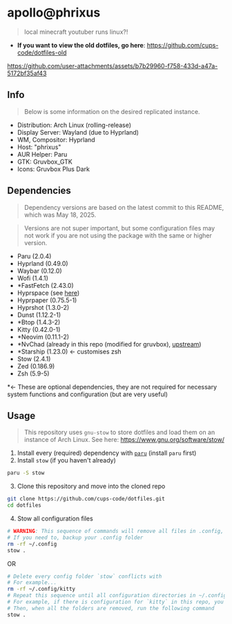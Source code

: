 # apollo@phrixus
> local minecraft youtuber runs linux?!
- **If you want to view the old dotfiles, go here**: https://github.com/cups-code/dotfiles-old

https://github.com/user-attachments/assets/b7b29960-f758-433d-a47a-5172bf35af43

## Info
> Below is some information on the desired replicated instance.
- Distribution: Arch Linux (rolling-release)
- Display Server: Wayland (due to Hyprland)
- WM, Compositor: Hyprland
- Host: "phrixus"
- AUR Helper: Paru
- GTK: Gruvbox_GTK
- Icons: Gruvbox Plus Dark

## Dependencies
> Dependency versions are based on the latest commit to this README, which was May 18, 2025.

> Versions are not super important, but some configuration files may not work if you are not using the package with the same or higher version.

- Paru (2.0.4)
- Hyprland (0.49.0)
- Waybar (0.12.0)
- Wofi (1.4.1)
- *FastFetch (2.43.0)
- Hyprspace (see [here](https://github.com/KZDKM/Hyprspace))
- Hyprpaper (0.75.5-1)
- Hyprshot (1.3.0-2)
- Dunst (1.12.2-1)
- *Btop (1.4.3-2)
- Kitty (0.42.0-1)
- *Neovim (0.11.1-2)
- *NvChad (already in this repo (modified for gruvbox), [upstream](https://github.com/NvChad/NvChad))
- *Starship (1.23.0) <- customises zsh
- Stow (2.4.1)
- Zed (0.186.9)
- Zsh (5.9-5)

*<- These are optional dependencies, they are not required for necessary system functions and configuration (but are very useful)

## Usage
> This repository uses `gnu-stow` to store dotfiles and load them on an instance of Arch Linux. See here: https://www.gnu.org/software/stow/

1. Install every (required) dependency with [`paru`](https://github.com/Morganamilo/paru) (install `paru` first)
2. Install `stow` (if you haven't already)
```sh
paru -S stow
```
3. Clone this repository and move into the cloned repo
```sh
git clone https://github.com/cups-code/dotfiles.git
cd dotfiles
```
4. Stow all configuration files
```sh
# WARNING: This sequence of commands will remove all files in .config, please proceed with caution
# If you need to, backup your .config folder
rm -rf ~/.config
stow .
```
OR
```sh
# Delete every config folder `stow` conflicts with
# For example...
rm -rf ~/.config/kitty
# Repeat this sequence until all configuration directories in ~/.config that can be overriden by this repo are removed
# For example, if there is configuration for `kitty` in this repo, you delete `~/.config/kitty`
# Then, when all the folders are removed, run the following command
stow .
```
